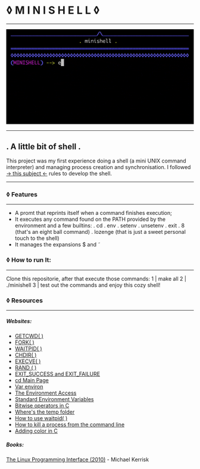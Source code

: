 # &#9674; M I N I S H E L L &#9674;
------------

![](https://github.com/marina-mar/minishell/blob/master/preview.gif?raw=true)

------------


## . A little bit of shell .
This project was my first experience doing a shell (a mini UNIX command interpreter) and managing process creation and synchronisation. I followed [-> this subject <-](https://github.com/marina-mar/minishell/blob/master/minishell.en.pdf "-> this subject <-") rules to develop the shell.


------------


### &#9674; Features
------------


- A promt that reprints itself when a command finishes execution;
- It executes any command found on the PATH provided by the environment and a few builtins:
 . cd
 . env
 . setenv
 . unsetenv
 . exit
 . 8 (that's an eight ball command)
 . lozenge (that is just a sweet personal touch to the shell)
- It manages the expansions $ and ˜

### &#9674; How to run It:
------------
Clone this repositorie, after that execute those commands:
1 | make all
2 | ./minishell
3 | test out the commands and enjoy this cozy shell!

### &#9674; Resources
------------
##### Websites:
- [GETCWD( )](http://man7.org/linux/man-pages/man3/getcwd.3.html "GETCWD( )")
- [FORK( )](http://man7.org/linux/man-pages/man2/fork.2.html "FORK( )")
- [WAITPID( )](http://man7.org/linux/man-pages/man2/waitpid.2.html "WAITPID( )")
- [CHDIR( )](https://www.geeksforgeeks.org/chdir-in-c-language-with-examples/ "CHDIR( )")
- [EXECVE( )](http://man7.org/linux/man-pages/man2/execve.2.html "EXECV( )")
- [RAND ( )](https://www.tutorialspoint.com/c_standard_library/c_function_rand.htm "RAND ( )")
- [EXIT_SUCCESS and EXIT_FAILURE](https://en.cppreference.com/w/c/program/EXIT_status:// "EXIT_SUCCESS and EXIT_FAILURE")
- [cd Main Page](http://linuxcommand.sourceforge.net/lc3_man_pages/cdh.html "cd Main Page")
- [Var environ](http://man7.org/linux/man-pages/man7/environ.7.html "Var environ")
- [The Environment Access](https://www.gnu.org/software/libc/manual/html_node/Environment-Access.html "The Environment Access")
- [Standard Environment Variables](https://www.gnu.org/software/libc/manual/html_node/Standard-Environment.html#Standard-Environment "Standard Environment Variables")
- [Bitwise operators in C](https://www.programiz.com/c-programming/bitwise-operators "Bitwise operators in C")
- [Where's the temp folder](http://osxdaily.com/2018/08/17/where-temp-folder-mac-access/ "Where's the temp folder")
- [How to use waitpid( )](https://stackoverflow.com/questions/21248840/example-of-waitpid-in-use "How to use waitpid( )")
- [How to kill a process from the command line](https://www.linux.com/tutorials/how-kill-process-command-line/ "How to kill a process from the command line")
- [Adding color in C](http://web.theurbanpenguin.com/adding-color-to-your-output-from-c/ "Adding color in C")

##### Books:

[The Linux Programming Interface (2010)](http://www.man7.org/tlpi/ "The Linux Programming Interface (2010)") - Michael Kerrisk
